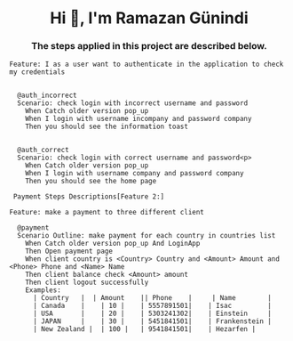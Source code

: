<h1 align="center">Hi 👋, I'm Ramazan Günindi</h1>
<h3 align="center">The steps applied in this project are described below.</h3>

```feature  
Feature: I as a user want to authenticate in the application to check my credentials


  @auth_incorrect
  Scenario: check login with incorrect username and password
    When Catch older version pop_up
    When I login with username incompany and password company
    Then you should see the information toast


  @auth_correct
  Scenario: check login with correct username and password<p>
    When Catch older version pop_up
    When I login with username company and password company 
    Then you should see the home page
```    
     
     Payment Steps Descriptions[Feature 2:]

```feature     
Feature: make a payment to three different client

  @payment
  Scenario Outline: make payment for each country in countries list
    When Catch older version pop_up And LoginApp
    Then Open payment page
    When client country is <Country> Country and <Amount> Amount and <Phone> Phone and <Name> Name
    Then client balance check <Amount> amount
    Then client logout successfully
    Examples:
      | Country   |  | Amount    || Phone    |     | Name        |
      | Canada    |    | 10 |    | 5557891501|    | Isac         |
      | USA       |    | 20 |    | 5303241302|    | Einstein     |
      | JAPAN     |    | 30 |    | 5451841501|    | Frankenstein |
      | New Zealand |  | 100 |   | 9541841501|    | Hezarfen |
```    

